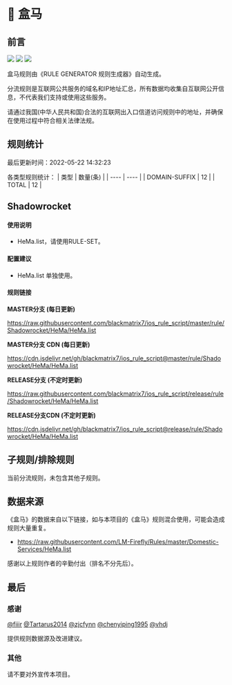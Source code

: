 # 🧸 盒马

## 前言

![](https://shields.io/badge/-移除重复规则-ff69b4) ![](https://shields.io/badge/-DOMAIN与DOMAIN--SUFFIX合并-green) ![](https://shields.io/badge/-IP--CIDR(6)合并-blueviolet) 

盒马规则由《RULE GENERATOR 规则生成器》自动生成。

分流规则是互联网公共服务的域名和IP地址汇总，所有数据均收集自互联网公开信息，不代表我们支持或使用这些服务。

请通过我国(中华人民共和国)合法的互联网出入口信道访问规则中的地址，并确保在使用过程中符合相关法律法规。

## 规则统计

最后更新时间：2022-05-22 14:32:23

各类型规则统计：
| 类型 | 数量(条)  | 
| ---- | ----  |
| DOMAIN-SUFFIX | 12  | 
| TOTAL | 12  | 


## Shadowrocket 

#### 使用说明
- HeMa.list，请使用RULE-SET。

#### 配置建议
- HeMa.list 单独使用。

#### 规则链接
**MASTER分支 (每日更新)**

https://raw.githubusercontent.com/blackmatrix7/ios_rule_script/master/rule/Shadowrocket/HeMa/HeMa.list

**MASTER分支 CDN (每日更新)**

https://cdn.jsdelivr.net/gh/blackmatrix7/ios_rule_script@master/rule/Shadowrocket/HeMa/HeMa.list

**RELEASE分支 (不定时更新)**

https://raw.githubusercontent.com/blackmatrix7/ios_rule_script/release/rule/Shadowrocket/HeMa/HeMa.list

**RELEASE分支CDN (不定时更新)**

https://cdn.jsdelivr.net/gh/blackmatrix7/ios_rule_script@release/rule/Shadowrocket/HeMa/HeMa.list

## 子规则/排除规则


当前分流规则，未包含其他子规则。

## 数据来源

《盒马》的数据来自以下链接，如与本项目的《盒马》规则混合使用，可能会造成规则大量重复。

- https://raw.githubusercontent.com/LM-Firefly/Rules/master/Domestic-Services/HeMa.list


感谢以上规则作者的辛勤付出（排名不分先后）。

## 最后

### 感谢

[@fiiir](https://github.com/fiiir) [@Tartarus2014](https://github.com/Tartarus2014) [@zjcfynn](https://github.com/zjcfynn) [@chenyiping1995](https://github.com/chenyiping1995) [@vhdj](https://github.com/vhdj)

提供规则数据源及改进建议。

### 其他

请不要对外宣传本项目。